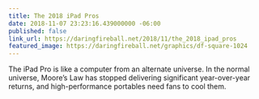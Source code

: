 ```yaml
---
title: The 2018 iPad Pros
date: 2018-11-07 23:23:16.439000000 -06:00
published: false
link_url: https://daringfireball.net/2018/11/the_2018_ipad_pros
featured_image: https://daringfireball.net/graphics/df-square-1024
---
```


The iPad Pro is like a computer from an alternate universe. In the normal universe, Moore’s Law has stopped delivering significant year-over-year returns, and high-performance portables need fans to cool them.